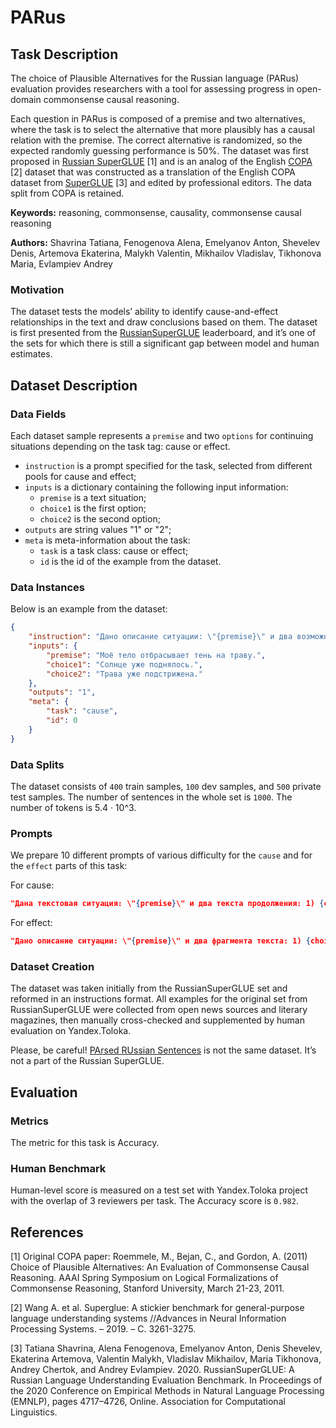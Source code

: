 # **PARus**

## Task Description

The choice of Plausible Alternatives for the Russian language (PARus) evaluation provides researchers with a tool for assessing progress in open-domain commonsense causal reasoning.

Each question in PARus is composed of a premise and two alternatives, where the task is to select the alternative that more plausibly has a causal relation with the premise. The correct alternative is randomized, so the expected randomly guessing performance is 50%. The dataset was first proposed in [Russian SuperGLUE](https://russiansuperglue.com/tasks/task_info/PARus) [1] and is an analog of the English [COPA](https://people.ict.usc.edu/~gordon/copa.html) [2] dataset that was constructed as a translation of the English COPA dataset from [SuperGLUE](https://super.gluebenchmark.com/tasks) [3] and edited by professional editors. The data split from COPA is retained.

**Keywords:** reasoning, commonsense, causality, commonsense causal reasoning

**Authors:** Shavrina Tatiana, Fenogenova Alena, Emelyanov Anton, Shevelev Denis, Artemova Ekaterina, Malykh Valentin, Mikhailov Vladislav, Tikhonova Maria, Evlampiev Andrey

### Motivation

The dataset tests the models’ ability to identify cause-and-effect relationships in the text and draw conclusions based on them. The dataset is first presented from the [RussianSuperGLUE](https://russiansuperglue.com/tasks/task_info/PARus) leaderboard, and it’s one of the sets for which there is still a significant gap between model and human estimates.

## Dataset Description

### Data Fields

Each dataset sample represents a `premise` and two `options` for continuing situations depending on the task tag: cause or effect.

- `instruction` is a prompt specified for the task, selected from different pools for cause and effect;
- `inputs` is a dictionary containing the following input information:
    - `premise` is a text situation;
    - `choice1` is the first option;
    - `choice2` is the second option;
- `outputs` are string values "1" or "2";
- `meta` is meta-information about the task:
    - `task` is a task class: cause or effect;
    - `id` is the id of the example from the dataset.

### Data Instances

Below is an example from the dataset:

```json
{
    "instruction": "Дано описание ситуации: \"{premise}\" и два возможных продолжения текста: 1. {choice1} 2. {choice2} Определи, какой из двух фрагментов является причиной описанной ситуации? Выведи одну цифру правильного ответа.",
    "inputs": {
        "premise": "Моё тело отбрасывает тень на траву.",
        "choice1": "Солнце уже поднялось.",
        "choice2": "Трава уже подстрижена."
    },
    "outputs": "1",
    "meta": {
        "task": "cause",
        "id": 0
    }
}
```

### Data Splits

The dataset consists of `400` train samples, `100` dev samples, and `500` private test samples. The number of sentences in the whole set is `1000`. The number of tokens is 5.4 · 10^3.

### Prompts

We prepare 10 different prompts of various difficulty for the `cause` and for the `effect` parts of this task:

For cause: 

```json
"Дана текстовая ситуация: \"{premise}\" и два текста продолжения: 1) {choice1} 2) {choice2} Определи, какой из двух фрагментов является причиной описанной ситуации? В качестве ответа выведи одну цифру 1 или 2."
```

For effect: 

```json
"Дано описание ситуации: \"{premise}\" и два фрагмента текста: 1) {choice1} 2) {choice2} Определи, какой из двух фрагментов является следствием описанной ситуации? В качестве ответа выведи цифру 1 (первый текст) или 2 (второй текст)."
```

### Dataset Creation

The dataset was taken initially from the RussianSuperGLUE set and reformed in an instructions format. All examples for the original set from RussianSuperGLUE were collected from open news sources and literary magazines, then manually cross-checked and supplemented by human evaluation on Yandex.Toloka.

Please, be careful! [PArsed RUssian Sentences](https://parus-proj.github.io/PaRuS/parus_pipe.html) is not the same dataset. It’s not a part of the Russian SuperGLUE.

## Evaluation

### Metrics

The metric for this task is Accuracy.

### Human Benchmark

Human-level score is measured on a test set with Yandex.Toloka project with the overlap of 3 reviewers per task. The Accuracy score is `0.982`.

## References

[1] Original COPA paper: Roemmele, M., Bejan, C., and Gordon, A. (2011) Choice of Plausible Alternatives: An Evaluation of Commonsense Causal Reasoning. AAAI Spring Symposium on Logical Formalizations of Commonsense Reasoning, Stanford University, March 21-23, 2011.

[2] Wang A. et al. Superglue: A stickier benchmark for general-purpose language understanding systems //Advances in Neural Information Processing Systems. – 2019. – С. 3261-3275.

[3] Tatiana Shavrina, Alena Fenogenova, Emelyanov Anton, Denis Shevelev, Ekaterina Artemova, Valentin Malykh, Vladislav Mikhailov, Maria Tikhonova, Andrey Chertok, and Andrey Evlampiev. 2020. RussianSuperGLUE: A Russian Language Understanding Evaluation Benchmark. In Proceedings of the 2020 Conference on Empirical Methods in Natural Language Processing (EMNLP), pages 4717–4726, Online. Association for Computational Linguistics.
